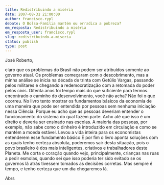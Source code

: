 ```yaml
---
title: Redistribuindo a miséria
date: 2007-08-31 21:00:00
author: francisco.rypl
debate: O Bolsa-Família mantém ou erradica a pobreza?
em_resposta: Redistribuindo a miséria
em_resposta_user: francisco.rypl
slug: redistribuindo-a-miseria
status: publish 
type: post
---
```


José Roberto,  

claro que os problemas do Brasil não podem ser atribuídos somente ao governo atual. Os problemas começaram com o descobrimento, mas a minha análise se inicia na década de trinta com Getúlio Vargas, passando pelos militares e chegando a redemocratização com a retomada do poder pelos civis. Oitenta anos foi tempo mais do que suficiente para termos encontrado o caminho do desenvolvimento, você não acha? Não foi o que ocorreu. No livro tento mostrar os fundamentos básicos da economia de uma maneira que pode ser entendida por pessoas sem nenhuma iniciação nessa Ciência. Porque eu acho que as pessoas deveriam entender o funcionamento do sistema do qual fazem parte. Acho até que isso é um direito e deveria ser ensinado nas escolas. A maioria das pessoas, por exemplo, não sabe como o dinheiro é introduzido em circulação e como se mantém a moeda estável. Levou a vida inteira para os economistas entenderem esse fundamento básico E por fim o livro aponta soluções com as quais tenho certeza absoluta, poderemos sair desta situação, pois o povo brasileiro é dos mais inteligentes, criativos e trabalhadores deste Planeta. Me corta o coração quando vejo, principalmente, crianças nas ruas a pedir esmolas, quando sei que isso poderia ter sido evitado se os governos lá atrás tivessem tomados as decisões corretas. Mas sempre é tempo, e tenho certeza que um dia chegaremos lá.  

Abrs
